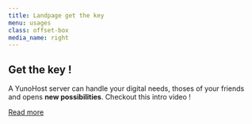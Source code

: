 ```yaml
---
title: Landpage get the key
menu: usages
class: offset-box
media_name: right
---
```


## Get the **key** !

A YunoHost server can handle your digital needs, thoses of your friends and opens **new possibilities**.
Checkout this intro video !


[Read more](https://getgrav.org/truc?classes=btn,btn-primary,btn-lg)
